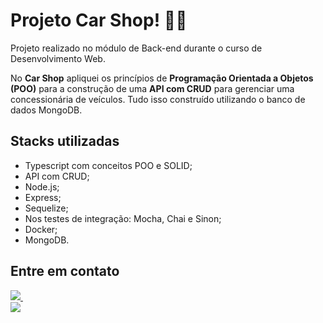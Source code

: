 # Projeto Car Shop! :car::car:
Projeto realizado no módulo de Back-end durante o curso de Desenvolvimento Web.

No **Car Shop** apliquei os princípios de **Programação Orientada a Objetos (POO)** para a construção de uma **API com CRUD** para gerenciar uma concessionária de veículos. Tudo isso construído utilizando o banco de dados MongoDB.

## Stacks utilizadas
- Typescript com conceitos POO e SOLID;
- API com CRUD;
- Node.js;
- Express;
- Sequelize;
- Nos testes de integração: Mocha, Chai e Sinon;
- Docker;
- MongoDB.

## Entre em contato
<a href="https://www.linkedin.com/in/khyradeoliveira">
    <img src="https://img.shields.io/badge/linkedin-%230077B5.svg?&style=for-the-badge&logo=linkedin&logoColor=white" target="_blank">
  </a>&nbsp;&nbsp;
  <a href="mailto:khyrak@gmail.com"><br>
    <img src="https://img.shields.io/badge/Gmail-D14836?style=for-the-badge&logo=gmail&logoColor=white" target="_blank">
